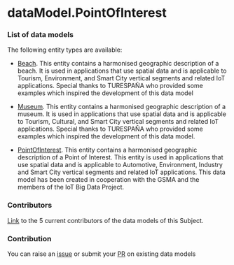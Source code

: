 # dataModel.PointOfInterest


### List of data models

The following entity types are available:
- [Beach](https://github.com/smart-data-models/dataModel.PointOfInterest/blob/master/Beach/README.md). This entity contains a harmonised geographic description of a beach. It is used in applications that use
spatial data and is applicable to Tourism, Environment, and Smart City vertical segments and related IoT
applications. Special thanks to TURESPAÑA who provided some examples which inspired the development of this data model


- [Museum](https://github.com/smart-data-models/dataModel.PointOfInterest/blob/master/Museum/README.md). This entity contains a harmonised geographic description of a museum. It is used in applications that use
spatial data and is applicable to Tourism, Cultural, and Smart City vertical segments and related IoT applications.
Special thanks to TURESPAÑA who provided some examples which inspired the development of this data model.


- [PointOfInterest](https://github.com/smart-data-models/dataModel.PointOfInterest/blob/master/PointOfInterest/README.md). This entity contains a harmonised geographic description of a Point of Interest. This entity is used in applications
that use spatial data and is applicable to Automotive, Environment, Industry and Smart City vertical segments and
related IoT applications. This data model has been created in cooperation with the GSMA and the members of the
IoT Big Data Project.




### Contributors
[Link](https://github.com/smart-data-models/dataModel.PointOfInterest/blob/master/CONTRIBUTORS.yaml) to the 5 current contributors of the data models of this Subject.


### Contribution
You can raise an [issue](https://github.com/smart-data-models/dataModel.PointOfInterest/issues) or submit your [PR](https://github.com/smart-data-models/dataModel.PointOfInterest/pulls) on existing data models



